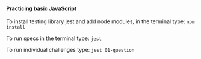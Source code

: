 #### Practicing basic JavaScript

To install testing library jest and add node modules, in the terminal type:
`npm install`

To run specs in the terminal type:
`jest`

To run individual challenges type:
`jest 01-question`


